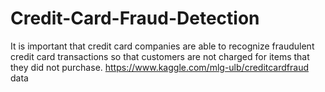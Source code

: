 # Credit-Card-Fraud-Detection
It is important that credit card companies are able to recognize fraudulent credit card transactions so that customers are not charged for items that they did not purchase.
https://www.kaggle.com/mlg-ulb/creditcardfraud data 
